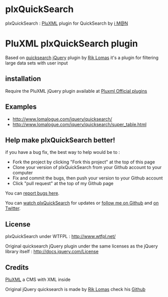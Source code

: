 plxQuickSearch
==============

plxQuickSearch : [PluXML][pluxml_site] plugin for QuickSearch by [i M@N][ali0une_site]

# PluXML plxQuickSearch plugin
Based on [quicksearch][rik_github] [jQuery][jquery_site] plugin by [Rik Lomas][rik_github] it's a plugin for filtering large data sets with user input

## installation
Require the PluXML jQuery plugin available at [Pluxml Official plugins][pluxml_plugins]

## Examples

* <http://www.lomalogue.com/jquery/quicksearch/>
* <http://www.lomalogue.com/jquery/quicksearch/super_table.html>

## Help make plxQuickSearch better!

if you have a bug fix, the best way to help would be to :

* Fork the project by clicking "Fork this project" at the top of this page
* Clone your version of plxQuickSearch from your Github account to your computer
* Fix and commit the bugs, then push your version to your Github account
* Click "pull request" at the top of my Github page

You can [report bugs here][issues]. 

You can [watch plxQuickSearch][github_watch] for updates or [follow me on Github][github_follow] 
and [on Twitter][twitter_follow].

## License
plxQuickSearch under WTFPL : <http://www.wtfpl.net/> 

Original quicksearch jQuery plugin under the same licenses as the jQuery library itself : <http://docs.jquery.com/License>

## Credits
[PluXML][pluxml_site] a CMS with XML inside 

Original jQuery quicksearch is made by [Rik Lomas][rik_site] check his [Github][rik_github]

[pluxml_site]: http://www.pluxml.org/
[pluxml_plugins]: http://wiki.pluxml.org/index.php?page=Plugins+officiels
[jquery_site]: http://www.jquery.com
[ali0une_site]: http://imanweb.free.fr
[rik_site]: http://www.riklomas.co.uk
[rik_github]: http://github.com/riklomas/quicksearch/
[issues]: http://github.com/ali0une/plxQuickSearch/issues
[mail_me]: http://github.com/inbox/new/ali0une
[github_watch]: http://github.com/ali0une/plxQuickSearch/toggle_watch
[github_follow]: http://github.com/users/follow?target=ali0une
[twitter_follow]: http://twitter.com/ali0une
